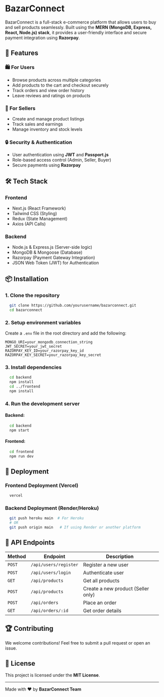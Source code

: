 # BazarConnect

BazarConnect is a full-stack e-commerce platform that allows users to buy and sell products seamlessly. Built using the **MERN (MongoDB, Express, React, Node.js) stack**, it provides a user-friendly interface and secure payment integration using **Razorpay**.

## 🚀 Features

### 🛍️ For Users

- Browse products across multiple categories
- Add products to the cart and checkout securely
- Track orders and view order history
- Leave reviews and ratings on products

### 🛒 For Sellers

- Create and manage product listings
- Track sales and earnings
- Manage inventory and stock levels

### 🔒 Security & Authentication

- User authentication using **JWT** and **Passport.js**
- Role-based access control (Admin, Seller, Buyer)
- Secure payments using **Razorpay**

## 🛠️ Tech Stack

### **Frontend**

- Next.js (React Framework)
- Tailwind CSS (Styling)
- Redux (State Management)
- Axios (API Calls)

### **Backend**

- Node.js & Express.js (Server-side logic)
- MongoDB & Mongoose (Database)
- Razorpay (Payment Gateway Integration)
- JSON Web Token (JWT) for Authentication

## 📦 Installation

### **1. Clone the repository**

```sh
  git clone https://github.com/yourusername/bazarconnect.git
  cd bazarconnect
```

### **2. Setup environment variables**

Create a `.env` file in the root directory and add the following:

```env
MONGO_URI=your_mongodb_connection_string
JWT_SECRET=your_jwt_secret
RAZORPAY_KEY_ID=your_razorpay_key_id
RAZORPAY_KEY_SECRET=your_razorpay_key_secret
```

### **3. Install dependencies**

```sh
  cd backend
  npm install
  cd ../frontend
  npm install
```

### **4. Run the development server**

#### Backend:

```sh
  cd backend
  npm start
```

#### Frontend:

```sh
  cd frontend
  npm run dev
```

## 🚀 Deployment

### **Frontend Deployment (Vercel)**

```sh
  vercel
```

### **Backend Deployment (Render/Heroku)**

```sh
  git push heroku main  # For Heroku
  # OR
  git push origin main   # If using Render or another platform
```

## 📌 API Endpoints

| Method | Endpoint              | Description                        |
| ------ | --------------------- | ---------------------------------- |
| `POST` | `/api/users/register` | Register a new user                |
| `POST` | `/api/users/login`    | Authenticate user                  |
| `GET`  | `/api/products`       | Get all products                   |
| `POST` | `/api/products`       | Create a new product (Seller only) |
| `POST` | `/api/orders`         | Place an order                     |
| `GET`  | `/api/orders/:id`     | Get order details                  |

## 🏆 Contributing

We welcome contributions! Feel free to submit a pull request or open an issue.

## 📝 License

This project is licensed under the **MIT License**.

---

Made with ❤️ by **BazarConnect Team**
